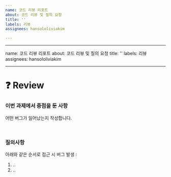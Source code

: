 ```yaml
---
name: 코드 리뷰 리포트
about: 코드 리뷰 및 질의 요청
title: ''
labels: 리뷰
assignees: hansololiviakim

---
```


---
name: 코드 리뷰 리포트
about: 코드 리뷰 및 질의 요청
title: ''
labels: 리뷰
assignees: hansololiviakim

---

# :question: Review
### **이번 과제에서 중점을 둔 사항**
어떤 버그가 일어났는지 작성합니다.

<br/>

### **질의사항**
아래와 같은 순서로 접근 시 버그 발생 :
1. ..
2. ..
